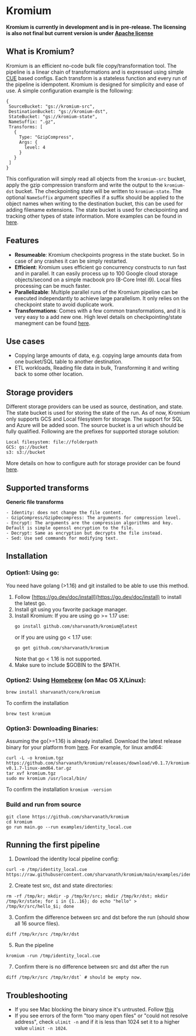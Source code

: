 # Kromium
**Kromium is currently in development and is in pre-release. The licensing is also not final but current version is under [Apache license](https://www.apache.org/licenses/LICENSE-2.0)**

## What is Kromium?

Kromium is an efficient no-code bulk file copy/transformation tool. The pipeline is a linear chain of transformations and is expressed using simple [CUE](https://cuelang.org/) based configs. Each transform is a stateless function and every run of the pipeline is idempotent. Kromium is designed for simplicity and ease of use. A simple configuration example is the following:

```
{
 SourceBucket: "gs://kromium-src",
 DestinationBucket: "gs://kromium-dst",
 StateBucket: "gs://kromium-state",
 NameSuffix: ".gz",
 Transforms: [
   {
     Type: "GzipCompress",
     Args: {
       level: 4
     }
   }
 ]
}
```

This configuration will simply read all objects from the `kromium-src` bucket, apply the gzip compression transform and write the output to the `kromium-dst` bucket. The checkpointing state will be written to `kromium-state`. The optional `NameSuffix` argument specifies if a suffix should be applied to the object names when writing to the destination bucket, this can be used for adding filename extensions. The state bucket is used for checkpointing and tracking other types of state information. More examples can be found in [here](https://github.com/sharvanath/kromium/tree/main/examples).

## Features
- **Resumeable**: Kromium checkpoints progress in the state bucket. So in case of any crashes it can be simply restarted.
- **Efficient**: Kromium uses efficient go concurrency constructs to run fast and in parallel. It can easily process up to 100 Google cloud storage objects/second on a simple macbook pro (8-Core Intel i9). Local files processing can be much faster.
- **Parallelizable**: Multiple parallel runs of the Kromium pipeline can be executed independantly to achieve large parallelism. It only relies on the checkpoint state to avoid duplicate work. 
- **Transformations**: Comes with a few common transformations, and it is very easy to a add new one.
High level details on checkpointing/state manegment can be found [here](https://github.com/sharvanath/kromium/blob/main/core/README.md).

## Use cases
- Copying large amounts of data, e.g. copying large amounts data from one bucket/SQL table to another destination.
- ETL workloads, Reading file data in bulk, Transforming it and writing back to some other location.

## Storage providers
Different storage providers can be used as source, destination, and state. The state bucket is used for storing the state of the run.
As of now, Kromium only supports GCS and Local filesystem for storage. The support for SQL and Azure will be added soon. The source bucket is a uri which should be fully qualified. Following are the prefixes for supported storage solution:
```
Local filesystem: file://folderpath
GCS: gs://bucket
s3: s3://bucket
```

More details on how to configure auth for storage provider can be found [here](https://github.com/sharvanath/kromium/tree/main/storage).

## Supported transforms
**Generic file transforms**
```
- Identity: does not change the file content.
- GzipCompress/GzipDecompress: The arguments for compression level.
- Encrypt: The arguments are the compression algorithms and key. Default is simple openssl encryption to the file.
- Decrypt: Same as encryption but decrypts the file instead.
- Sed: Use sed commands for modifying text.
```

## Installation
### Option1: Using go:
You need have golang (>1.16) and git installed to be able to use this method.
1. Follow [https://go.dev/doc/install](https://go.dev/doc/install) to install the latest go.
2. Install git using you favorite package manager.
4. Install Kromium:
   If you are using go >= 1.17 use:
   ```
   go install github.com/sharvanath/kromium@latest
   ```
   or
   If you are using go < 1.17 use:
   ```
   go get github.com/sharvanath/kromium
   ```
   Note that go < 1.16 is not supported.
5. Make sure to include $GOBIN to the $PATH.


### Option2: Using [Homebrew](https://brew.sh/) (on Mac OS X/Linux):
```
brew install sharvanath/core/kromium
```

To confirm the installation
```
brew test kromium
```

### Option3: Downloading Binaries:
Assuming the go(>=1.16) is already installed.
Download the latest release binary for your platform from [here](https://github.com/sharvanath/kromium/releases).
For example, for linux amd64:
```
curl -L -o kromium.tgz https://github.com/sharvanath/kromium/releases/download/v0.1.7/kromium-v0.1.7-linux-amd64.tar.gz
tar xvf kromium.tgz
sudo mv kromium /usr/local/bin/
```
To confirm the installation
`kromium -version`

### Build and run from source
```
git clone https://github.com/sharvanath/kromium 
cd kromium
go run main.go --run examples/identity_local.cue
```

## Running the first pipeline
1. Download the identity local pipeline config: 
```
curl -o /tmp/identity_local.cue https://raw.githubusercontent.com/sharvanath/kromium/main/examples/identity_local.cue
```
2. Create test src, dst and state directories:
```
rm -rf /tmp/kr; mkdir -p /tmp/kr/src; mkdir /tmp/kr/dst; mkdir /tmp/kr/state; for i in {1..16}; do echo "hello" > /tmp/kr/src/hello_$i; done
```
3. Confirm the difference between src and dst before the run (should show all 16 source files).
```
diff /tmp/kr/src /tmp/kr/dst
```
5. Run the pipeline
```
kromium -run /tmp/identity_local.cue
```
7. Confirm there is no difference between src and dst after the run
```
diff /tmp/kr/src /tmp/kr/dst` # should be empty now.
```

## Troubleshooting
* If you see Mac blocking the binary since it's untrusted. Follow [this](https://github.molgen.mpg.de/pages/bs/macOSnotes/mac/mac_procs_unsigned.html)
* If you see errors of the form "too many open files" or "could not resolve address", check `ulimit -n` and if it is less than 1024 set it to a higher value `ulimit -n 1024`.
